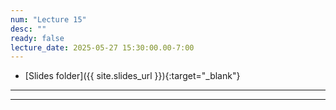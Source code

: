 ```yaml
---
num: "Lecture 15"
desc: ""
ready: false
lecture_date: 2025-05-27 15:30:00.00-7:00
---
```


* [Slides folder]({{ site.slides_url }}){:target="_blank"}

---

---
